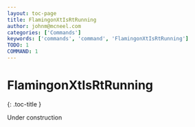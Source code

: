 ```yaml
---
layout: toc-page
title: FlamingonXtIsRtRunning
author: johnm@mcneel.com
categories: ['Commands']
keywords: ['commands', 'command', 'FlamingonXtIsRtRunning']
TODO: 1
COMMAND: 1
---
```



# FlamingonXtIsRtRunning
{: .toc-title }

Under construction
